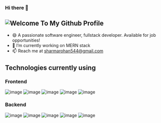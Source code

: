 ### Hi there 👋
## ![Welcome To My Github Profile](https://user-images.githubusercontent.com/38130791/155720247-d046c22b-9449-420b-aa46-03ade04beb9f.png)

<!--
**RohanVashisht003/RohanVashisht003** is a ✨ _special_ ✨ repository because its `README.md` (this file) appears on your GitHub profile.-->

- 😄 A passionate software engineer, fullstack developer. Available for job opportunities!
- 🔭 I’m currently working on MERN stack
- 📫 Reach me at sharmarohan544@gmail.com

## Technologies currently using
### Frontend
![image](https://user-images.githubusercontent.com/38130791/180477122-7b210a37-d403-459f-9d44-2837b60e4d0b.png) 
![image](https://user-images.githubusercontent.com/38130791/180477167-5fec29d0-8bbe-48e4-815a-20ee8c99474a.png) 
![image](https://user-images.githubusercontent.com/38130791/180477225-8ed73daa-ff61-4b3d-8fe5-987aaa4a3edd.png) 
![image](https://user-images.githubusercontent.com/38130791/180477254-0975133f-b39d-4fbb-af64-108e551b6dd4.png) 
![image](https://user-images.githubusercontent.com/38130791/180477282-509af2a0-5927-4391-9e22-62fd77bc2b77.png)
### Backend
![image](https://user-images.githubusercontent.com/38130791/180477309-14524c9d-94ab-4530-8b14-ac9f9190c067.png)
![image](https://user-images.githubusercontent.com/38130791/180477334-01718168-39c3-4c8d-8f2c-110996222958.png) 
![image](https://user-images.githubusercontent.com/38130791/180477368-1e6ec71f-bb58-48a5-b3c6-8cec1f75c58f.png) 
![image](https://user-images.githubusercontent.com/38130791/180477397-8ffe8709-d89e-4fc9-ada0-76ea86e25d72.png) 
![image](https://user-images.githubusercontent.com/38130791/180477448-0c1aa985-2fc5-4a06-a312-0a26e7c46681.png)





